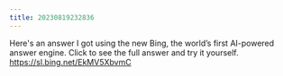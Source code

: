 ```yaml
---
title: 20230819232836 
---
```


Here's an answer I got using the new Bing, the world’s first AI-powered answer engine. Click to see the full answer and try it yourself. https://sl.bing.net/EkMV5XbvmC